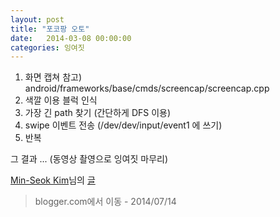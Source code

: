 ```yaml
---
layout: post
title: "포코팡 오토"
date:   2014-03-08 00:00:00
categories: 잉여짓
---
```


1. 화면 캡쳐
  참고) android/frameworks/base/cmds/screencap/screencap.cpp
1. 색깔 이용 블럭 인식
1. 가장 긴 path 찾기 (간단하게 DFS 이용)
1. swipe 이벤트 전송 (/dev/dev/input/event1 에 쓰기)
1. 반복

그 결과 ...
(동영상 촬영으로 잉여짓 마무리)

<div id="fb-root"></div> <script>(function(d, s, id) { var js, fjs = d.getElementsByTagName(s)[0]; if (d.getElementById(id)) return; js = d.createElement(s); js.id = id; js.src = "//connect.facebook.net/ko_KR/all.js#xfbml=1"; fjs.parentNode.insertBefore(js, fjs); }(document, 'script', 'facebook-jssdk'));</script>
<div class="fb-post" data-href="https://www.facebook.com/photo.php?v=649197325116721" data-width="466"><div class="fb-xfbml-parse-ignore"><a href="https://www.facebook.com/mskimmmm">Min-Seok Kim</a>님의 <a href="https://www.facebook.com/photo.php?v=649197325116721">글</a></div></div>

> blogger.com에서 이동 - 2014/07/14
